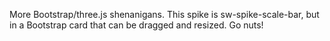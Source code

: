 More Bootstrap/three.js shenanigans. This spike is sw-spike-scale-bar, but in a Bootstrap card that can be dragged and resized. Go nuts!

